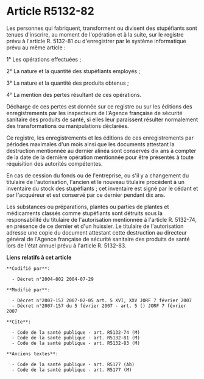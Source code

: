 # Article R5132-82

Les personnes qui fabriquent, transforment ou divisent des stupéfiants sont tenues d'inscrire, au moment de l'opération et à
la suite, sur le registre prévu à l'article R. 5132-81 ou d'enregistrer par le système informatique prévu au même article :

1° Les opérations effectuées ;

2° La nature et la quantité des stupéfiants employés ;

3° La nature et la quantité des produits obtenus ;

4° La mention des pertes résultant de ces opérations.

Décharge de ces pertes est donnée sur ce registre ou sur les éditions des enregistrements par les inspecteurs de l'Agence
française de sécurité sanitaire des produits de santé, si elles leur paraissent résulter normalement des transformations ou
manipulations déclarées.

Ce registre, les enregistrements et les éditions de ces enregistrements par périodes maximales d'un mois ainsi que les
documents attestant la destruction mentionnée au dernier alinéa sont conservés dix ans à compter de la date de la dernière
opération mentionnée pour être présentés à toute réquisition des autorités compétentes.

En cas de cession du fonds ou de l'entreprise, ou s'il y a changement du titulaire de l'autorisation, l'ancien et le nouveau
titulaire procèdent à un inventaire du stock des stupéfiants ; cet inventaire est signé par le cédant et par l'acquéreur et
est conservé par ce dernier pendant dix ans.

Les substances ou préparations, plantes ou parties de plantes et médicaments classés comme stupéfiants sont détruits sous la
responsabilité du titulaire de l'autorisation mentionnée à l'article R. 5132-74, en présence de ce dernier et d'un huissier.
Le titulaire de l'autorisation adresse une copie du document attestant cette destruction au directeur général de l'Agence
française de sécurité sanitaire des produits de santé lors de l'état annuel prévu à l'article R. 5132-83.

**Liens relatifs à cet article**

	**Codifié par**:

	  - Décret n°2004-802 2004-07-29

	**Modifié par**:

	  - Décret n°2007-157 2007-02-05 art. 5 XVI, XXV JORF 7 février 2007
	  - Décret n°2007-157 du 5 février 2007 - art. 5 () JORF 7 février 2007

	**Cite**:

	  - Code de la santé publique - art. R5132-74 (M)
	  - Code de la santé publique - art. R5132-81 (M)
	  - Code de la santé publique - art. R5132-83 (M)

	**Anciens textes**:

	  - Code de la santé publique - art. R5177 (Ab)
	  - Code de la santé publique - art. R5177 (M)
